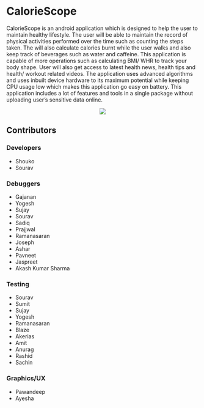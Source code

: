 # CalorieScope
CalorieScope  is  an  android  application  which  is  designed  to  help  the  user  to  maintain  healthy lifestyle.  The  user  will  be  able  to  maintain  the  record  of  physical activities performed over the time such as counting the steps taken. The will also calculate calories burnt  while  the  user  walks  and  also  keep  track  of  beverages  such  as  water  and  caffeine. This application is capable of more operations such as calculating BMI/ WHR to track your body shape.  User  will  also  get  access  to  latest  health  news,  health  tips  and health/ workout  related  videos.  The  application  uses  advanced  algorithms  and  uses  inbuilt  device hardware to its maximum potential while keeping CPU usage low which makes this application go easy on battery. This application includes a lot of features and tools in a single package without uploading user’s sensitive data online.

<p align="center">
  <img src="https://raw.githubusercontent.com/shoukolate/CalorieScope/master/Screenshots/Homescreen.png">
</p>

## Contributors

### Developers
* Shouko
* Sourav
### Debuggers
* Gajanan
* Yogesh
* Sujay
* Sourav
* Sadiq
* Prajjwal
* Ramanasaran
* Joseph
* Ashar
* Pavneet
* Jaspreet
* Akash Kumar Sharma
### Testing
* Sourav
* Sumit
* Sujay
* Yogesh
* Ramanasaran
* Blaze
* Akerias
* Amit
* Anurag
* Rashid
* Sachin
### Graphics/UX
* Pawandeep
* Ayesha
